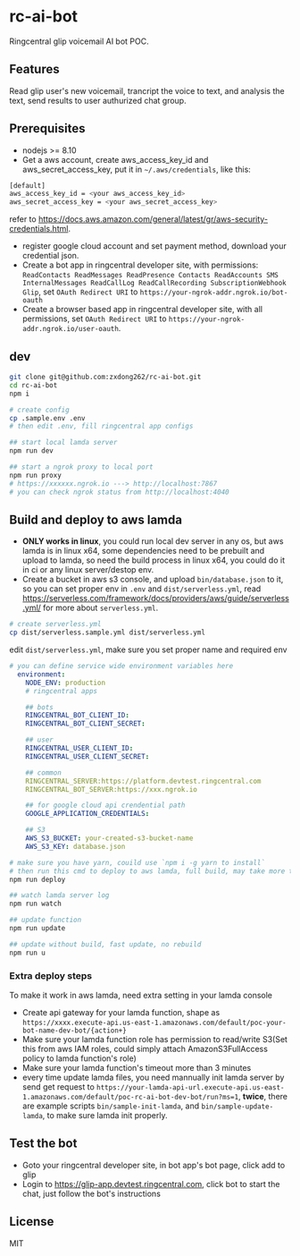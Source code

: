 # rc-ai-bot
Ringcentral glip voicemail AI bot POC.

## Features
Read glip user's new voicemail, trancript the voice to text, and analysis the text, send results to user authurized chat group.

## Prerequisites
- nodejs >= 8.10
- Get a aws account, create aws_access_key_id and aws_secret_access_key, put it in `~/.aws/credentials`, like this:
```bash
[default]
aws_access_key_id = <your aws_access_key_id>
aws_secret_access_key = <your aws_secret_access_key>
```
refer to https://docs.aws.amazon.com/general/latest/gr/aws-security-credentials.html.
- register google cloud account and set payment method, download your credential json.
- Create a bot app in ringcentral developer site, with permissions: `ReadContacts ReadMessages ReadPresence Contacts ReadAccounts SMS InternalMessages ReadCallLog ReadCallRecording SubscriptionWebhook Glip`, set `OAuth Redirect URI` to `https://your-ngrok-addr.ngrok.io/bot-oauth`
- Create a browser based app in ringcentral developer site, with all permissions, set `OAuth Redirect URI` to `https://your-ngrok-addr.ngrok.io/user-oauth`.

## dev
```bash
git clone git@github.com:zxdong262/rc-ai-bot.git
cd rc-ai-bot
npm i

# create config
cp .sample.env .env
# then edit .env, fill ringcentral app configs

## start local lamda server
npm run dev

## start a ngrok proxy to local port
npm run proxy
# https://xxxxxx.ngrok.io ---> http://localhost:7867
# you can check ngrok status from http://localhost:4040
```

## Build and deploy to aws lamda
- **ONLY works in linux**, you could run local dev server in any os, but aws lamda is in linux x64, some dependencies need to be prebuilt and upload to lamda, so need the build process in linux x64, you could do it in ci or any linux server/destop env.
- Create a bucket in aws s3 console, and upload `bin/database.json` to it, so you can set proper env in `.env` and `dist/serverless.yml`, read https://serverless.com/framework/docs/providers/aws/guide/serverless.yml/ for more about `serverless.yml`.

```bash
# create serverless.yml
cp dist/serverless.sample.yml dist/serverless.yml
```
edit `dist/serverless.yml`, make sure you set proper name and required env
```yml
# you can define service wide environment variables here
  environment:
    NODE_ENV: production
    # ringcentral apps

    ## bots
    RINGCENTRAL_BOT_CLIENT_ID:
    RINGCENTRAL_BOT_CLIENT_SECRET:

    ## user
    RINGCENTRAL_USER_CLIENT_ID:
    RINGCENTRAL_USER_CLIENT_SECRET:

    ## common
    RINGCENTRAL_SERVER:https://platform.devtest.ringcentral.com
    RINGCENTRAL_BOT_SERVER:https://xxx.ngrok.io

    ## for google cloud api crendential path
    GOOGLE_APPLICATION_CREDENTIALS:

    ## S3
    AWS_S3_BUCKET: your-created-s3-bucket-name
    AWS_S3_KEY: database.json
```

```bash
# make sure you have yarn, couild use `npm i -g yarn to install`
# then run this cmd to deploy to aws lamda, full build, may take more time
npm run deploy

## watch lamda server log
npm run watch

## update function
npm run update

## update without build, fast update, no rebuild
npm run u
```

### Extra deploy steps
To make it work in aws lamda, need extra setting in your lamda console

- Create api gateway for your lamda function, shape as `https://xxxx.execute-api.us-east-1.amazonaws.com/default/poc-your-bot-name-dev-bot/{action+}`
- Make sure your lamda function role has permission to read/write S3(Set this from aws IAM roles, could simply attach AmazonS3FullAccess policy to lamda function's role)
- Make sure your lamda function's timeout more than 3 minutes
- every time update lamda files, you need mannually init lamda server by send get request to `https://your-lamda-api-url.execute-api.us-east-1.amazonaws.com/default/poc-rc-ai-bot-dev-bot/run?ms=1`, **twice**, there are example scripts `bin/sample-init-lamda`, and `bin/sample-update-lamda`, to make sure lamda init properly.

## Test the bot
- Goto your ringcentral developer site, in bot app's bot page, click add to glip
- Login to https://glip-app.devtest.ringcentral.com, click bot to start the chat, just follow the bot's instructions

## License
MIT

